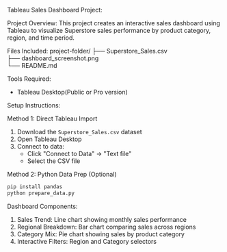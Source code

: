 Tableau Sales Dashboard Project:

Project Overview:
This project creates an interactive sales dashboard using Tableau to visualize Superstore sales performance by product category, region, and time period.

Files Included:
project-folder/
├── Superstore_Sales.csv                
├── dashboard_screenshot.png                     
└── README.md                    


Tools Required:
- Tableau Desktop(Public or Pro version)

Setup Instructions:

Method 1: Direct Tableau Import
1. Download the `Superstore_Sales.csv` dataset
2. Open Tableau Desktop
3. Connect to data: 
   - Click "Connect to Data" → "Text file"
   - Select the CSV file

Method 2: Python Data Prep (Optional)
```bash
pip install pandas
python prepare_data.py
```
 Dashboard Components:
1. Sales Trend: Line chart showing monthly sales performance
2. Regional Breakdown: Bar chart comparing sales across regions
3. Category Mix: Pie chart showing sales by product category
4. Interactive Filters: Region and Category selectors

